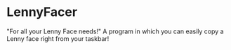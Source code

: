 # LennyFacer
"For all your Lenny Face needs!" A program in which you can easily copy a Lenny face right from your taskbar!

